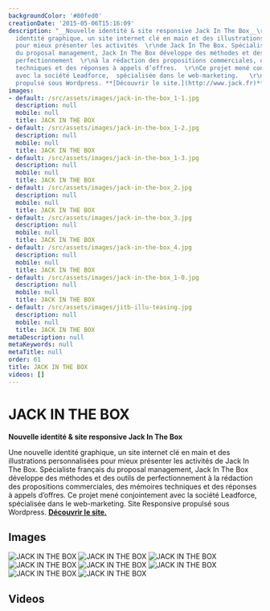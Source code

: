 ```yaml
---
backgroundColor: '#80fed0'
creationDate: '2015-05-06T15:16:09'
description: "__Nouvelle identité & site responsive Jack In The Box__\r\n\r\nUne nouvelle
  identité graphique, un site internet clé en main et des illustrations personnalisées
  pour mieux présenter les activités  \r\nde Jack In The Box. Spécialiste français
  du proposal management, Jack In The Box développe des méthodes et des outils de
  perfectionnement  \r\nà la rédaction des propositions commerciales, des mémoires
  techniques et des réponses à appels d’offres.  \r\nCe projet mené conjointement
  avec la société Leadforce,  spécialisée dans le web-marketing.   \r\nSite Responsive
  propulsé sous Wordpress. **[Découvrir le site.](http://www.jack.fr)**"
images:
- default: /src/assets/images/jack-in-the-box_1-1.jpg
  description: null
  mobile: null
  title: JACK IN THE BOX
- default: /src/assets/images/jack-in-the-box_1-2.jpg
  description: null
  mobile: null
  title: JACK IN THE BOX
- default: /src/assets/images/jack-in-the-box_1-3.jpg
  description: null
  mobile: null
  title: JACK IN THE BOX
- default: /src/assets/images/jack-in-the-box_2.jpg
  description: null
  mobile: null
  title: JACK IN THE BOX
- default: /src/assets/images/jack-in-the-box_3.jpg
  description: null
  mobile: null
  title: JACK IN THE BOX
- default: /src/assets/images/jack-in-the-box_4.jpg
  description: null
  mobile: null
  title: JACK IN THE BOX
- default: /src/assets/images/jack-in-the-box_1-0.jpg
  description: null
  mobile: null
  title: JACK IN THE BOX
- default: /src/assets/images/jitb-illu-teasing.jpg
  description: null
  mobile: null
  title: JACK IN THE BOX
metaDescription: null
metaKeywords: null
metaTitle: null
order: 61
title: JACK IN THE BOX
videos: []
---
```


# JACK IN THE BOX

__Nouvelle identité & site responsive Jack In The Box__

Une nouvelle identité graphique, un site internet clé en main et des illustrations personnalisées pour mieux présenter les activités
de Jack In The Box. Spécialiste français du proposal management, Jack In The Box développe des méthodes et des outils de perfectionnement
à la rédaction des propositions commerciales, des mémoires techniques et des réponses à appels d’offres.
Ce projet mené conjointement avec la société Leadforce,  spécialisée dans le web-marketing.
Site Responsive propulsé sous Wordpress. **[Découvrir le site.](http://www.jack.fr)**

## Images

![JACK IN THE BOX](/src/assets/images/jack-in-the-box_1-1.jpg)
![JACK IN THE BOX](/src/assets/images/jack-in-the-box_1-2.jpg)
![JACK IN THE BOX](/src/assets/images/jack-in-the-box_1-3.jpg)
![JACK IN THE BOX](/src/assets/images/jack-in-the-box_2.jpg)
![JACK IN THE BOX](/src/assets/images/jack-in-the-box_3.jpg)
![JACK IN THE BOX](/src/assets/images/jack-in-the-box_4.jpg)
![JACK IN THE BOX](/src/assets/images/jack-in-the-box_1-0.jpg)
![JACK IN THE BOX](/src/assets/images/jitb-illu-teasing.jpg)

## Videos
